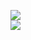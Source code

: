 [![](https://img.shields.io/badge/Made%20With-Github%20Spray-lightgrey.svg?style=for-the-badge&logo=github)](https://github.com/Annihil/github-spray#27177)  
[![](https://i.imgur.com/2DrTn0Z.gif)](https://github.com/Annihil/github-spray)
